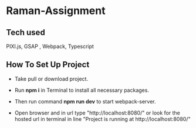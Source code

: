 # Raman-Assignment

## Tech used

PIXI.js, GSAP , Webpack, Typescript

## How To Set Up Project

- Take pull or download project.

- Run **npm i** in Terminal to install all necessary packages.

- Then run command **npm run dev** to start webpack-server.

- Open browser and in url type "http://localhost:8080/" or look for the hosted url in terminal in line "Project is running at http://localhost:8080/"
